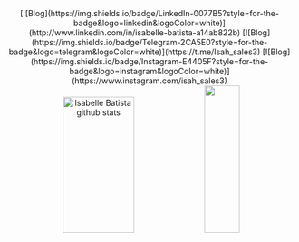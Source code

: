 <head>

</head>
<body>
 <div align="center">
[![Blog](https://img.shields.io/badge/LinkedIn-0077B5?style=for-the-badge&logo=linkedin&logoColor=white)](http://www.linkedin.com/in/isabelle-batista-a14ab822b) [![Blog](https://img.shields.io/badge/Telegram-2CA5E0?style=for-the-badge&logo=telegram&logoColor=white)](https://t.me/Isah_sales3) [![Blog](https://img.shields.io/badge/Instagram-E4405F?style=for-the-badge&logo=instagram&logoColor=white)](https://www.instagram.com/isah_sales3)
   <img width="50%" height="240px" src="https://github-readme-stats.vercel.app/api?username=IsabelleBatista&show_icons=true&count_private=true&hide_border=true&title_color=782480&icon_color=6E1F62&text_color=F2E3D5&bg_color=0d1117" alt="Isabelle Batista github stats" /> 
  <img width="35%" height="260px" src="https://github-readme-stats.vercel.app/api/top-langs/?username=IsabelleBatista&theme=782480&show_icons=true&count_private=true&hide_border=true&title_color=782480&icon_color=6E1F62&text_color=F2E3D5&bg_color=0d1117" />
 </div>

</body>
